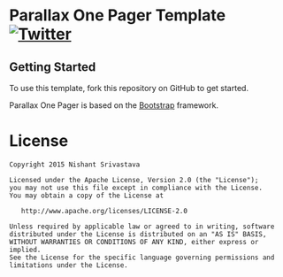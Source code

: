 # Parallax One Pager Template [![Twitter](https://img.shields.io/badge/Twitter-@nisrulz-blue.svg?style=flat)](http://twitter.com/nisrulz)

## Getting Started

To use this template, fork this repository on GitHub to get started.

Parallax One Pager is based on the [Bootstrap](http://getbootstrap.com/) framework.

License
=======

    Copyright 2015 Nishant Srivastava

    Licensed under the Apache License, Version 2.0 (the "License");
    you may not use this file except in compliance with the License.
    You may obtain a copy of the License at

       http://www.apache.org/licenses/LICENSE-2.0

    Unless required by applicable law or agreed to in writing, software
    distributed under the License is distributed on an "AS IS" BASIS,
    WITHOUT WARRANTIES OR CONDITIONS OF ANY KIND, either express or implied.
    See the License for the specific language governing permissions and
    limitations under the License.

